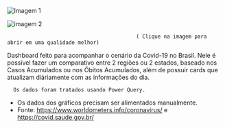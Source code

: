 ![Imagem 1](https://user-images.githubusercontent.com/65839541/86522881-e48c4500-be3a-11ea-9444-6c00cad920b7.png)

![imagem 2](https://user-images.githubusercontent.com/65839541/86522882-e524db80-be3a-11ea-81d1-fbd2eb49f434.png)

                                              ( Clique na imagem para abrir em uma qualidade melhor)
                                              
      
Dashboard feito para acompanhar o cenário da Covid-19 no Brasil. Nele é possível fazer um comparativo entre 2 regiões ou 2 estados, baseado nos Casos Acumulados ou nos Óbitos Acumulados, além de possuir cards que atualizam diáriamente com as informações do dia.
      
      Os dados foram tratados usando Power Query.
      
* Os dados dos gráficos precisam ser alimentados manualmente.
* Fonte: https://www.worldometers.info/coronavirus/ e https://covid.saude.gov.br/
                                             
